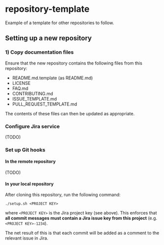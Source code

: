 # repository-template
Example of a template for other repositories to follow.

## Setting up a new repository

### 1) Copy documentation files

Ensure that the new repository contains the following files from this repository:

* README.md.template (as README.md)
* LICENSE
* FAQ.md
* CONTRIBUTING.md
* ISSUE_TEMPLATE.md
* PULL_REQUEST_TEMPLATE.md

The contents of these files can then be updated as appropriate.

### Configure Jira service

(TODO)

### Set up Git hooks

#### In the remote repository

(TODO)

#### In your local repository

After cloning this repository, run the following command:

```
./setup.sh <PROJECT KEY>
```

where `<PROJECT KEY>` is the Jira project key (see above). This enforces that **all commit messages must contain a Jira issue key from this project** (e.g. `<PROJECT KEY>-1234`).

The net result of this is that each commit will be added as a comment to the relevant issue in Jira.

